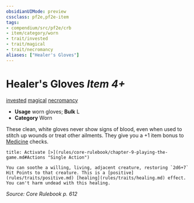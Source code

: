 ```yaml
---
obsidianUIMode: preview
cssclass: pf2e,pf2e-item
tags:
- compendium/src/pf2e/crb
- item/category/worn
- trait/invested
- trait/magical
- trait/necromancy
aliases: ["Healer's Gloves"]
---
```

# Healer's Gloves *Item 4+*  
[invested](rules/traits/invested.md)  [magical](rules/traits/magical.md)  [necromancy](rules/traits/necromancy.md)  

- **Usage** worn gloves; **Bulk** L
- **Category** Worn

These clean, white gloves never show signs of blood, even when used to stitch up wounds or treat other ailments. They give you a +1 item bonus to [Medicine](compendium/skills.md#Medicine) checks.

```ad-embed-ability
title: Activate [>](rules/core-rulebook/chapter-9-playing-the-game.md#Actions "Single Action")

You can soothe a willing, living, adjacent creature, restoring `2d6+7` Hit Points to that creature. This is a [positive](rules/traits/positive.md) [healing](rules/traits/healing.md) effect. You can't harm undead with this healing.
```

*Source: Core Rulebook p. 612*
